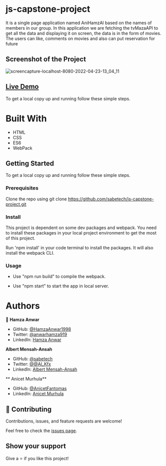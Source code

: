 # js-capstone-project

It is a single page application named AniHamzAl based on the names of members in our group. In this application we are fetching the tvMazaAPI to get all the data and displaying it on screen, the data is in the form of movies. The users can like, comments on movies and also can put reservation for future

## Screenshot of the Project

![screencapture-localhost-8080-2022-04-23-13_04_11](https://user-images.githubusercontent.com/4713955/164895924-a7f126fe-4030-48fd-8daa-4c4b912fe4e0.png)[](..........\4713955\164895924-a7f126fe-4030-48fd-8daa-4c4b912fe4e0.png)

## [Live Demo](https://famous-lebkuchen-8dcdb2.netlify.app/)

To get a local copy up and running follow these simple steps.

# Built With

- HTML
- CSS
- ES6
- WebPack

## Getting Started

To get a local copy up and running follow these simple steps.

### Prerequisites

Clone the repo using git clone https://github.com/sabetech/js-capstone-project.git

### Install

This project is dependent on some dev packages and webpack. You need to install these packages in your local project environment to get the most of this project.

Run 'npm install' in your code terminal to install the packages. It will also install the webpack CLI.

### Usage

- Use "npm run build" to compile the webpack.

- Use "npm start" to start the app in local server.

# Authors

👤 **Hamza Anwar**

- GitHub: [@HamzaAnwar1998](https://github.com/HamzaAnwar1998/)
- Twitter: [@anwarhamza919](https://twitter.com/anwarhamza919/)
- LinkedIn: [Hamza Anwar](https://www.linkedin.com/in/hamza-anwar-565563156/)

**Albert Mensah-Ansah**

- GitHub: [@sabetech](https://github.com/sabetech)
- Twitter: [@@Al_Kfx](https://github.com/sabetech)
- LinkedIn: [Albert Mensah-Ansah](https://www.linkedin.com/in/Albertkma/)

** Anicet Murhula**

- GitHub: [@AnicetFantomas](https://github.com/AnicetFantomas)
- LinkedIn: [Anicet Murhula](https://www.linkedin.com/in/anicet-murhula-13a1b0220/)

## 🤝 Contributing

Contributions, issues, and feature requests are welcome!

Feel free to check the [issues page](../../issues/).

## Show your support

Give a ⭐️ if you like this project!
